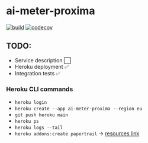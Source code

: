 # ai-meter-proxima

[![build](https://github.com/ximtech/ai-meter-proxima/actions/workflows/build.yml/badge.svg)](https://github.com/ximtech/ai-meter-proxima/actions/workflows/build.yml)
[![codecov](https://codecov.io/gh/ximtech/ai-meter-proxima/graph/badge.svg?token=sk52IIbiSK)](https://codecov.io/gh/ximtech/ai-meter-proxima)

## TODO:

- Service description ⬜
- Heroku deployment ✅
- Integration tests ✅

### Heroku CLI commands

- `heroku login`
- `heroku create --app ai-meter-proxima --region eu`
- `git push heroku main`
- `heroku ps`
- `heroku logs --tail`
- `heroku addons:create papertrail` -> [resources link](https://dashboard.heroku.com/apps/ai-meter-proxima/resources)